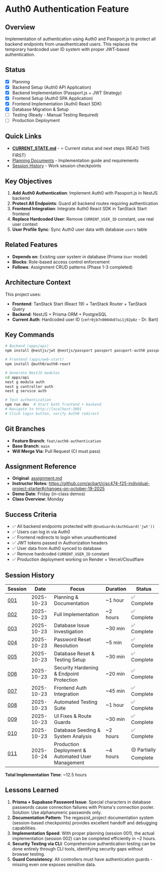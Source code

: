 # Auth0 Authentication Feature

## Overview
Implementation of authentication using Auth0 and Passport.js to protect all backend endpoints from unauthenticated users. This replaces the temporary hardcoded user ID system with proper JWT-based authentication.

## Status
- [x] Planning
- [x] Backend Setup (Auth0 API Application)
- [x] Backend Implementation (Passport.js + JWT Strategy)
- [x] Frontend Setup (Auth0 SPA Application)
- [x] Frontend Implementation (Auth0 React SDK)
- [x] Database Migration & Setup
- [ ] Testing (Ready - Manual Testing Required)
- [ ] Production Deployment

## Quick Links
- **[CURRENT_STATE.md](CURRENT_STATE.md)** - ⭐ Current status and next steps (READ THIS FIRST)
- [Planning Documents](planning/) - Implementation guide and requirements
- [Session History](sessions/) - Work session checkpoints

## Key Objectives
1. **Add Auth0 Authentication**: Implement Auth0 with Passport.js in NestJS backend
2. **Protect All Endpoints**: Guard all backend routes requiring authentication
3. **Frontend Integration**: Integrate Auth0 React SDK in TanStack Start frontend
4. **Replace Hardcoded User**: Remove `CURRENT_USER_ID` constant, use real user context
5. **User Profile Sync**: Sync Auth0 user data with database `users` table

## Related Features
- **Depends on**: Existing user system in database (Prisma `User` model)
- **Blocks**: Role-based access control enforcement
- **Follows**: Assignment CRUD patterns (Phase 1-3 completed)

## Architecture Context
This project uses:
- **Frontend**: TanStack Start (React 19) + TanStack Router + TanStack Query
- **Backend**: NestJS + Prisma ORM + PostgreSQL
- **Current Auth**: Hardcoded user ID (`cmfr0jb7n0004k07ai1j02p8z` - Dr. Bart)

## Key Commands
```bash
# Backend (apps/api)
npm install @nestjs/jwt @nestjs/passport passport passport-auth0 passport-jwt jwks-rsa

# Frontend (apps/web-start)
npm install @auth0/auth0-react

# Generate NestJS modules
cd apps/api
nest g module auth
nest g controller auth
nest g service auth

# Test authentication
npm run dev  # Start both frontend + backend
# Navigate to http://localhost:3001
# Click login button, verify Auth0 redirect
```

## Git Branches
- **Feature Branch**: `feat/auth0-authentication`
- **Base Branch**: `main`
- **Will Merge Via**: Pull Request (CI must pass)

## Assignment Reference
- **Original**: [assignment.md](assignment.md)
- **Instructor Notes**: https://github.com/acbart/cisc474-f25-individual-project-starter#changes-on-october-19-2025
- **Demo Date**: Friday (in-class demos)
- **Class Overview**: Monday

## Success Criteria
- ✅ All backend endpoints protected with `@UseGuards(AuthGuard('jwt'))`
- ✅ Users can log in via Auth0
- ✅ Frontend redirects to login when unauthenticated
- ✅ JWT tokens passed in Authorization headers
- ✅ User data from Auth0 synced to database
- ✅ Remove hardcoded `CURRENT_USER_ID` constant
- ✅ Production deployment working on Render + Vercel/Cloudflare

## Session History

| Session | Date | Focus | Duration | Status |
|---------|------|-------|----------|--------|
| [001](sessions/001_planning/CHECKPOINT.md) | 2025-10-23 | Planning & Documentation | ~1 hour | ✅ Complete |
| [002](sessions/002_implementation/CHECKPOINT.md) | 2025-10-23 | Full Implementation | ~2 hours | ✅ Complete |
| [003](sessions/003_database_investigation/CHECKPOINT.md) | 2025-10-23 | Database Issue Investigation | ~30 min | ✅ Complete |
| [004](sessions/004_password_reset_resolution/CHECKPOINT.md) | 2025-10-23 | Password Reset Resolution | ~5 min | ✅ Complete |
| [005](sessions/005_database_reset_testing/CHECKPOINT.md) | 2025-10-23 | Database Reset & Testing Setup | ~30 min | ✅ Complete |
| [006](sessions/006_security_hardening/CHECKPOINT.md) | 2025-10-23 | Security Hardening & Endpoint Protection | ~20 min | ✅ Complete |
| [007](sessions/007_frontend_auth_integration/CHECKPOINT.md) | 2025-10-23 | Frontend Auth Integration | ~45 min | ✅ Complete |
| [008](sessions/008_automated_testing_suite/CHECKPOINT.md) | 2025-10-23 | Automated Testing Suite | ~1 hour | ✅ Complete |
| [009](sessions/009_authentication_ui_fixes/CHECKPOINT.md) | 2025-10-23 | UI Fixes & Route Guards | ~30 min | ✅ Complete |
| [010](sessions/010_database_seeding_and_analysis/CHECKPOINT.md) | 2025-10-23 | Database Seeding & System Analysis | ~2 hours | ✅ Complete |
| [011](sessions/011_production_deployment_and_user_management/CHECKPOINT.md) | 2025-10-24 | Production Deployment & Automated User Management | ~4 hours | 🟡 Partially Complete |

**Total Implementation Time**: ~12.5 hours

## Lessons Learned

1. **Prisma + Supabase Password Issue**: Special characters in database passwords cause connection failures with Prisma's connection pooler. Solution: Use alphanumeric passwords only.
2. **Documentation Pattern**: The regassist_project documentation system (session-based checkpoints) provides excellent handoff and debugging capabilities.
3. **Implementation Speed**: With proper planning (session 001), the actual implementation (session 002) can be completed efficiently in ~2 hours.
4. **Security Testing via CLI**: Comprehensive authentication testing can be done entirely through CLI tools, identifying security gaps without browser testing.
5. **Guard Consistency**: All controllers must have authentication guards - missing even one exposes sensitive data.
